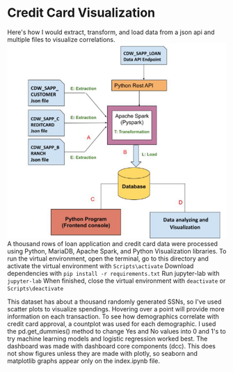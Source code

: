 # Credit Card Visualization
Here's how I would extract, transform, and load data from a json api and multiple files to visualize correlations.
![Dataflow](dataflow.PNG)
A thousand rows of loan application and credit card data were processed using Python, MariaDB, Apache Spark, and Python Visualization libraries.
To run the virtual environment, open the terminal, go to this directory and activate the virtual environment with
`Scripts\activate`
Download dependencies with 
`pip install -r requirements.txt`
Run jupyter-lab with
`jupyter-lab`
When finished, close the virtual environment with
`deactivate` or `Scripts\deactivate`

This dataset has about a thousand randomly generated SSNs, so I've used scatter plots to visualize spendings.  Hovering over a point will provide more information on each transaction.  To see how demographics correlate with credit card approval, a countplot was used for each demographic.  I used the pd.get_dummies(<dataframe>) method to change Yes and No values into 0 and 1's to try machine learning models and logistic regression worked best.  The dashboard was made with dashboard core components (dcc).  This does not show figures unless they are made with plotly, so seaborn and matplotlib graphs appear only on the index.ipynb file.
